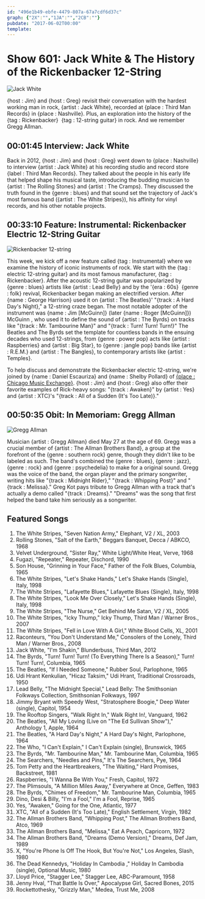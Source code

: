 ```yaml
---
id: "496e1b49-ebfe-4479-807a-67a7cdf6d37c"
graph: {"2X":"","1JA":"","2CB":""}
pubdate: "2017-06-02T00:00"
template: 
---
```






# Show 601: Jack White & The History of the Rickenbacker 12-String

![Jack White](https://static.soundopinions.org/images/2017/jackwhite_web.jpg)

{host : Jim} and {host : Greg} revisit their conversation with the hardest working man in rock, {artist : Jack White}, recorded at {place : Third Man Records} in {place : Nashville}. Plus, an exploration into the history of the {tag : Rickenbacker}  {tag : 12-string guitar} in rock. And we remember Gregg Allman.



## 00:01:45 Interview: Jack White

Back in 2012, {host : Jim} and {host : Greg} went down to {place : Nashville} to interview {artist : Jack White} at his recording studio and record store {label : Third Man Records}. They talked about the people in his early life that helped shape his musical taste, introducing the budding musician to {artist : The Rolling Stones} and {artist : The Cramps}. They discussed the truth found in the {genre : blues} and that sound set the trajectory of Jack's most famous band ({artist : The White Stripes}), his affinity for vinyl records, and his other notable projects.



## 00:33:10 Feature: Instrumental: Rickenbacker Electric 12-String Guitar

![Rickenbacker 12-string](https://static.soundopinions.org/assets/601/1JA0.jpg)

This week, we kick off a new feature called {tag : Instrumental} where we examine the history of iconic instruments of rock. We start with the {tag : electric 12-string guitar} and its most famous manufacturer, {tag : Rickenbacker}. After the acoustic 12-string guitar was popularized by {genre : blues} artists like {artist : Lead Belly} and by the '{era : 60s}  {genre : folk} revival, Rickenbacker began making an electrified version. After {name : George Harrison} used it on {artist : The Beatles}' "{track : A Hard Day's Night}," a 12-string craze began. The most notable adopter of the instrument was {name : Jim [McGuinn]} (later {name : Roger [McGuinn]}) McGuinn , who used it to define the sound of {artist : The Byrds} on tracks like "{track : Mr. Tambourine Man}" and "{track : Turn! Turn! Turn!}" The Beatles and The Byrds set the template for countless bands in the ensuing decades who used 12-strings, from {genre : power pop} acts like {artist : Raspberries} and {artist : Big Star}, to {genre : jangle pop} bands like {artist : R.E.M.} and {artist : The Bangles}, to contemporary artists like {artist : Temples}.

To help discuss and demonstrate the Rickenbacker electric 12-string, we're joined by {name : Daniel Escauriza} and {name : Shelby Pollard} of [{place : Chicago Music Exchange}](https://www.chicagomusicexchange.com/). {host : Jim} and {host : Greg} also offer their favorite examples of Rick-heavy songs: "{track : Awaken}" by {artist : Yes} and {artist : XTC}'s "{track : All of a Sudden (It's Too Late)}."



## 00:50:35 Obit: In Memoriam: **Gregg Allman**

![Gregg Allman](https://static.soundopinions.org/assets/601/2CB0.jpg)

Musician {artist : Gregg Allman} died May 27 at the age of 69. Gregg was a crucial member of {artist : The Allman Brothers Band}, a group at the forefront of the {genre : southern rock} genre, though they didn't like to be labeled as such. The band's combined the {genre : blues}, {genre : jazz}, {genre : rock} and {genre : psychedelia} to make for a original sound. Gregg was the voice of the band, the organ player and the primary songwriter, writing hits like "{track : Midnight Rider}," "{track : Whipping Post}" and "{track : Melissa}." Greg Kot pays tribute to Gregg Allman with a track that's actually a demo called "{track : Dreams}." "Dreams" was the song that first helped the band take him seriously as a songwriter.



## Featured Songs

1. The White Stripes, "Seven Nation Army," Elephant, V2 / XL, 2003
2. Rolling Stones, "Salt of the Earth," Beggars Banquet, Decca / ABKCO, 1968
3. Velvet Underground, "Sister Ray," White Light/White Heat, Verve, 1968
4. Fugazi, "Repeater," Repeater, Dischord, 1990
5. Son House, "Grinning in Your Face," Father of the Folk Blues, Columbia, 1965
6. The White Stripes, "Let's Shake Hands," Let's Shake Hands (Single), Italy, 1998
7. The White Stripes, "Lafayette Blues," Lafayette Blues (Single), Italy, 1998
8. The White Stripes, "Look Me Over Closely," Let's Shake Hands (Single), Italy, 1998
9. The White Stripes, "The Nurse," Get Behind Me Satan, V2 / XL, 2005
10. The White Stripes, "Icky Thump," Icky Thump, Third Man / Warner Bros., 2007
11. The White Stripes, "Fell in Love With A Girl," White Blood Cells, XL, 2001
12. Raconteurs, "You Don't Understand Me," Consolers of the Lonely, Third Man / Warner Bros., 2008
13. Jack White, "I'm Shakin," Blunderbuss, Third Man, 2012
14. The Byrds, "Turn! Turn! Turn! (To Everything There Is a Season)," Turn! Turn! Turn!, Columbia, 1965
15. The Beatles, "If I Needed Someone," Rubber Soul, Parlophone, 1965
16. Udi Hrant Kenkulian, "Hicaz Taksim," Udi Hrant, Traditional Crossroads, 1950
17. Lead Belly, "The Midnight Special," Lead Belly: The Smithsonian Folkways Collection, Smithsonian Folkways, 1997
18. Jimmy Bryant with Speedy West, "Stratosphere Boogie," Deep Water (single), Capitol, 1954
19. The Rooftop Singers, "Walk Right In," Walk Right In!, Vanguard, 1962
20. The Beatles, "All My Loving (Live on "The Ed Sullivan Show")," Anthology 1, Apple, 1964
21. The Beatles, "A Hard Day's Night," A Hard Day's Night, Parlophone, 1964
22. The Who, "I Can't Explain," I Can't Explain (single), Brunswick, 1965
23. The Byrds, "Mr. Tambourine Man," Mr. Tambourine Man, Columbia, 1965
24. The Searchers, "Needles and Pins," It's The Searchers, Pye, 1964
25. Tom Petty and the Heartbreakers, "The Waiting," Hard Promises, Backstreet, 1981
26. Raspberries, "I Wanna Be With You," Fresh, Capitol, 1972
27. The Plimsouls, "A Million Miles Away," Everywhere at Once, Geffen, 1983
28. The Byrds, "Chimes of Freedom," Mr. Tambourine Man, Columbia, 1965
29. Dino, Desi & Billy, "I'm a Fool," I'm a Fool, Reprise, 1965
30. Yes, "Awaken," Going for the One, Atlantic, 1977
31. XTC, "All of a Sudden (It's Too Late)," English Settlement, Virgin, 1982
32. The Allman Brothers Band, "Whipping Post," The Allman Brothers Band, Atco, 1969
33. The Allman Brothers Band, "Melissa," Eat A Peach, Capricorn, 1972
34. The Allman Brothers Band, "Dreams (Demo Version)," Dreams, Def Jam, 1989
35. X, "You're Phone Is Off The Hook, But You're Not," Los Angeles, Slash, 1980
36. The Dead Kennedys, "Holiday In Cambodia ," Holiday In Cambodia (single), Optional Music, 1980
37. Lloyd Price, "Stagger Lee," Stagger Lee, ABC-Paramount, 1958
38. Jenny Hval, "That Battle Is Over," Apocalypse Girl, Sacred Bones, 2015
39. Rockettothesky, "Grizzly Man," Medea, Trust Me, 2008